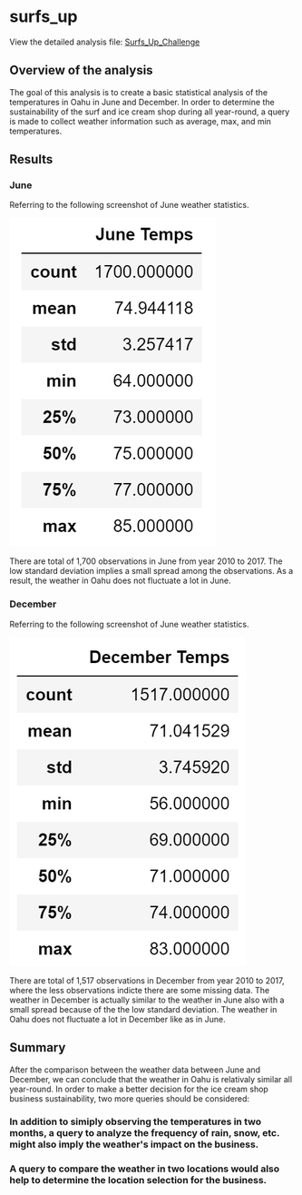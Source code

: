# surfs_up
View the detailed analysis file: [Surfs_Up_Challenge](https://github.com/Oysterrr/surfs_up/blob/main/SurfsUp_Challenge.ipynb)

## Overview of the analysis
The goal of this analysis is to create a basic statistical analysis of the temperatures in Oahu in June and December. In order to determine the sustainability  of the surf and ice cream shop during all year-round, a query is made to collect weather information such as average, max, and min temperatures.

## Results
### June
Referring to the following screenshot of June weather statistics.

![June Weather Statistics](https://github.com/Oysterrr/surfs_up/blob/main/Resources/Jun%20Temp%20Summary%20Stats.PNG)

There are total of 1,700 observations in June from year 2010 to 2017. The low standard deviation implies a small spread among the observations. As a result, the weather in Oahu does not fluctuate a lot in June.

### December
Referring to the following screenshot of June weather statistics.

![December Weather Statistics](https://github.com/Oysterrr/surfs_up/blob/main/Resources/Dec%20Temp%20Summary%20Stats.PNG)

There are total of 1,517 observations in December from year 2010 to 2017, where the less observations indicte there are some missing data. The weather in December is actually similar to the weather in June also with a small spread because of the the low standard deviation. The weather in Oahu does not fluctuate a lot in December like as in June.

## Summary
After the comparison between the weather data between June and December, we can conclude that the weather in Oahu is relativaly similar all year-round. In order to make a better decision for the ice cream shop business sustainability, two more queries should be considered:
### In addition to simiply observing the temperatures in two months, a query to analyze the frequency of rain, snow, etc. might also imply the weather's impact on the business.
### A query to compare the weather in two locations would also help to determine the location selection for the business.
